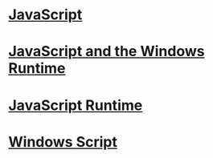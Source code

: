 # [JavaScript](javascript\javascript-language-reference.md)
# [JavaScript and the Windows Runtime](jswinrt\using-the-windows-runtime-in-javascript.md)
# [JavaScript Runtime](chakra-hosting\javascript-runtime-hosting.md)
# [Windows Script](winscript\windows-script-interfaces.md)
